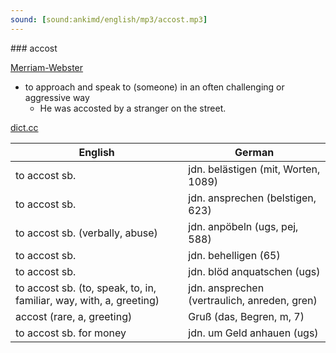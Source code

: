 ```yaml
---
sound: [sound:ankimd/english/mp3/accost.mp3]
---
```


\### accost

[Merriam-Webster](https://www.merriam-webster.com/dictionary/accost)

- to approach and speak to (someone) in an often challenging or aggressive way
    - He was accosted by a stranger on the street.

[dict.cc](https://www.dict.cc/accost)

| English        | German       |
| -------------- | ------------ |
| to accost sb. | jdn. belästigen (mit, Worten, 1089) |
| to accost sb. | jdn. ansprechen (belstigen, 623) |
| to accost sb. (verbally, abuse) | jdn. anpöbeln (ugs, pej, 588) |
| to accost sb. | jdn. behelligen (65) |
| to accost sb. | jdn. blöd anquatschen (ugs) |
| to accost sb. (to, speak, to, in, familiar, way, with, a, greeting) | jdn. ansprechen (vertraulich, anreden, gren) |
| accost (rare, a, greeting) | Gruß (das, Begren, m, 7) |
| to accost sb. for money | jdn. um Geld anhauen (ugs) |
